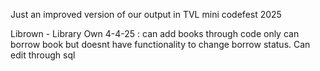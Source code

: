 Just an improved version of our output in TVL mini codefest 2025

Librown - Library Own
4-4-25 : can add books through code only
        can borrow book but doesnt have functionality to change borrow status. Can edit through sql
        
